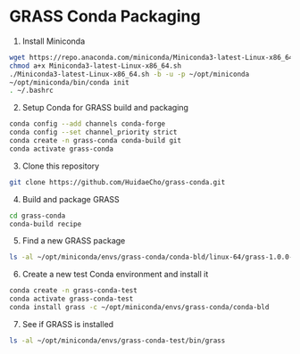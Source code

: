 # GRASS Conda Packaging

1. Install Miniconda
```bash
wget https://repo.anaconda.com/miniconda/Miniconda3-latest-Linux-x86_64.sh
chmod a+x Miniconda3-latest-Linux-x86_64.sh
./Miniconda3-latest-Linux-x86_64.sh -b -u -p ~/opt/miniconda
~/opt/miniconda/bin/conda init
. ~/.bashrc
```
2. Setup Conda for GRASS build and packaging
```bash
conda config --add channels conda-forge
conda config --set channel_priority strict
conda create -n grass-conda conda-build git
conda activate grass-conda
```
3. Clone this repository
```bash
git clone https://github.com/HuidaeCho/grass-conda.git
```
4. Build and package GRASS
```bash
cd grass-conda
conda-build recipe
```
5. Find a new GRASS package
```bash
ls -al ~/opt/miniconda/envs/grass-conda/conda-bld/linux-64/grass-1.0.0-h3fd9d12_0.conda
```
6. Create a new test Conda environment and install it
```bash
conda create -n grass-conda-test
conda activate grass-conda-test
conda install grass -c ~/opt/miniconda/envs/grass-conda/conda-bld
```
7. See if GRASS is installed
```bash
ls -al ~/opt/miniconda/envs/grass-conda-test/bin/grass
```

